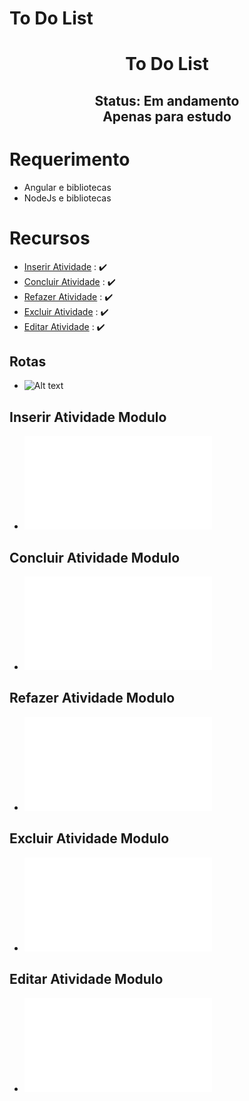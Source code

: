 # To Do List

<h1 align="center"> To Do List </h1>

<h2 align="center"> Status: Em andamento <br/>Apenas para estudo<br/> </h2>
  
  
# Requerimento

- Angular e bibliotecas
- NodeJs e bibliotecas

# Recursos

- [Inserir Atividade](#Inserir-Atividade-Modulo) : :heavy_check_mark:
- [Concluir Atividade](#concluir-Atividade-Modulo) : :heavy_check_mark:
- [Refazer Atividade](#Refazer-Atividade-Modulo) : :heavy_check_mark:
- [Excluir Atividade](#Excluir-Atividade-Modulo) : :heavy_check_mark:
- [Editar Atividade](#Editar-Atividade-Modulo) : :heavy_check_mark:




## Rotas

- ![Alt text](https://github.com/)


## Inserir Atividade Modulo

- ![Alt text](src/app/shared/servicos/atividade.service.ts)

## Concluir Atividade Modulo

- ![Alt text](src/app/shared/servicos/atividade.service.ts)

## Refazer Atividade Modulo

- ![Alt text](src/app/shared/servicos/atividade.service.ts)

## Excluir Atividade Modulo

- ![Alt text](src/app/shared/servicos/atividade.service.ts)

## Editar Atividade Modulo

- ![Alt text](src/app/shared/servicos/atividade.service.ts)
